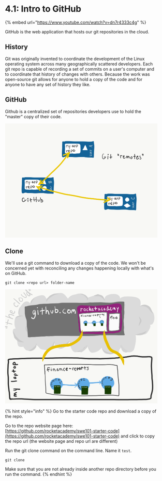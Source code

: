 # 4.1: Intro to GitHub

{% embed url="https://www.youtube.com/watch?v=dn7r4333c4g" %}

GitHub is the web application that hosts our git repositories in the cloud.

## History

Git was originally invented to coordinate the development of the Linux operating system across many geographically scattered developers. Each git repo is capable of recording a set of commits on a user's computer and to coordinate that history of changes with others. Because the work was open-source git allows for anyone to hold a copy of the code and for anyone to have any set of history they like.

## GitHub

Github is a centralized set of repositories developers use to hold the "master" copy of their code.

![](../.gitbook/assets/remotes.png)

## Clone

We'll use a git command to download a copy of the code. We won't be concerned yet with reconciling any changes happening locally with what's on GitHub.

```text
git clone <repo url> folder-name
```

![](../.gitbook/assets/github-clone.png)

{% hint style="info" %}
Go to the starter code repo and download a copy of the repo.  
  
Go to the repo website page here: [https://github.com/rocketacademy/swe101-starter-code](https://github.com/rocketacademy/swe101-starter-code) and click to copy the repo url \(the website page and repo url are different\)

Run the git clone command on the command line. Name it `test`.

```text
git clone
```

Make sure that you are not already inside another repo directory before you run the command.
{% endhint %}
